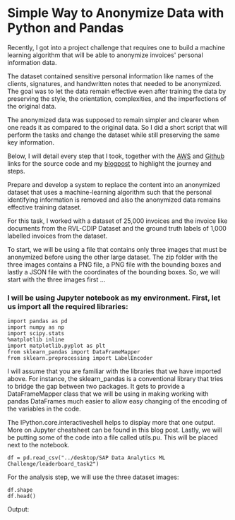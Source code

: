 # Simple Way to Anonymize Data with Python and Pandas
Recently, I got into a project challenge that requires one to build a machine learning algorithm
that will be able to anonymize invoices' personal information data. 


The dataset contained sensitive personal information like names of the clients, signatures, and
handwritten notes that needed to be anonymized. The goal was to let the data remain effective even
after training the data by preserving the style, the orientation, complexities, and the imperfections
of the original data. 


The anonymized data was supposed to remain simpler and clearer when one reads it as compared to the
original data. So I did a short script that will perform the tasks and change the dataset while still
preserving the same key information. 


Below, I will detail every step that I took, together with the [AWS](https://ap-south-1.console.aws.amazon.com/console/home?region=ap-south-1#) and [Github](https://github.com/ednasawe/Simple-Way-to-Anonymize-Data-with-Python-and-Pandas/blob/master/README.md) links for the source code and my [blogpost](https://techauthorityorg.wordpress.com/) to highlight the journey and steps. 


Prepare and develop a system to replace the content into an anonymized dataset that uses a machine-learning
algorithm such that the personal identifying information is removed and also the anonymized data remains
effective training dataset. 


For this task, I worked with a dataset of 25,000 invoices and the invoice like documents from the RVL-CDIP Dataset
and the ground truth labels of 1,000 labelled invoices from the dataset.


To start, we will be using a file that contains only three images that must be anonymized before using the other
large dataset. The zip folder with the three images contains a PNG file, a PNG file with the bounding boxes and
lastly a JSON file with the coordinates of the bounding boxes. So, we will start with the three images first ...

### I will be using Jupyter notebook as my environment. First, let us import all the required libraries:

```
import pandas as pd
import numpy as np
import scipy.stats
%matplotlib inline
import matplotlib.pyplot as plt
from sklearn_pandas import DataFrameMapper
from sklearn.preprocessing import LabelEncoder
```

I will assume that you are familiar with the libraries that we have imported above. For instance, the sklearn_pandas
is a conventional library that tries to bridge the gap between two packages. It gets to provide a DataFrameMapper
class that we will be using in making working with pandas DataFrames much easier to allow easy changing of the
encoding of the variables in the code.


The IPython.core.interactiveshell helps to display more that one output. More on Jupyter cheatsheet can be found
in this blog post. Lastly, we will be putting some of the code into a file called utils.pu. This will be placed
next to the notebook.


```df = pd.read_csv("../desktop/SAP Data Analytics ML Challenge/leaderboard_task2") ```


For the analysis step, we will use the three dataset images:

```
df.shape
df.head()
```


Output:






